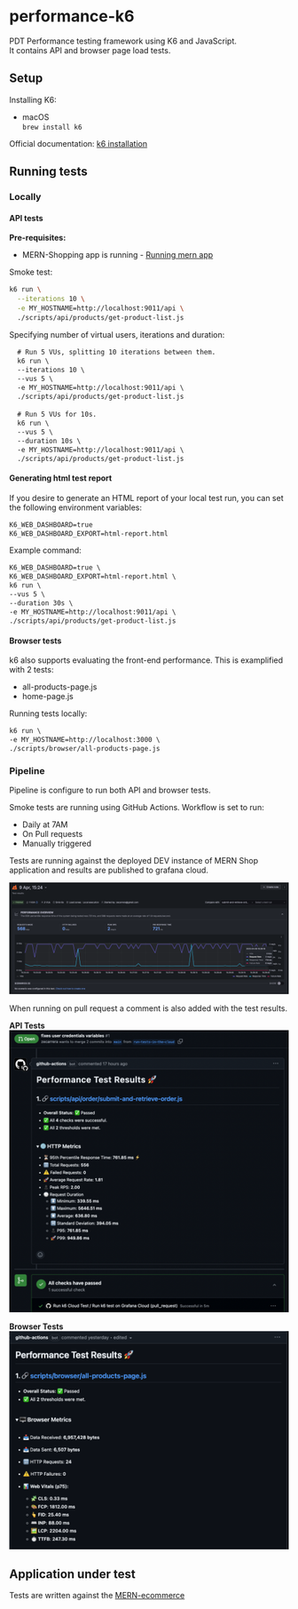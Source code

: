 # performance-k6
PDT Performance testing framework using K6 and JavaScript.  
It contains API and browser page load tests.

## Setup

Installing K6:
- macOS  
    `brew install k6`

Official documentation: [k6 installation](https://grafana.com/docs/k6/latest/set-up/install-k6/)

## Running tests 

### Locally

#### API tests

**Pre-requisites:**
- MERN-Shopping app is running - [Running mern app](https://github.com/zecarrera/mern-ecommerce/tree/mot?tab=readme-ov-file#running-locally-entire-application)
  
Smoke test:

```bash
k6 run \
  --iterations 10 \
  -e MY_HOSTNAME=http://localhost:9011/api \
  ./scripts/api/products/get-product-list.js
```

Specifying number of virtual users, iterations and duration:
```
  # Run 5 VUs, splitting 10 iterations between them.
  k6 run \
  --iterations 10 \
  --vus 5 \
  -e MY_HOSTNAME=http://localhost:9011/api \
  ./scripts/api/products/get-product-list.js

  # Run 5 VUs for 10s.
  k6 run \
  --vus 5 \
  --duration 10s \
  -e MY_HOSTNAME=http://localhost:9011/api \
  ./scripts/api/products/get-product-list.js
```

#### Generating html test report

If you desire to generate an HTML report of your local test run, you can set the following environment variables:

```
K6_WEB_DASHBOARD=true 
K6_WEB_DASHBOARD_EXPORT=html-report.html
```

Example command:
```
K6_WEB_DASHBOARD=true \ 
K6_WEB_DASHBOARD_EXPORT=html-report.html \
k6 run \
--vus 5 \
--duration 30s \
-e MY_HOSTNAME=http://localhost:9011/api \
./scripts/api/products/get-product-list.js
```

#### Browser tests

k6 also supports evaluating the front-end performance. This is examplified with 2 tests:
- all-products-page.js
- home-page.js
  
Running tests locally:
```
k6 run \
-e MY_HOSTNAME=http://localhost:3000 \
./scripts/browser/all-products-page.js
```

### Pipeline

Pipeline is configure to run both API and browser tests.  

Smoke tests are running using GitHub Actions. Workflow is set to run:  
- Daily at 7AM
- On Pull requests
- Manually triggered

Tests are running against the deployed DEV instance of MERN Shop application and results are published to grafana cloud.

![Grafana screenshot](./assets/grafana.png)

When running on pull request a comment is also added with the test results.  

**API Tests**
![PR results](./assets/pull-request-results.png)

**Browser Tests**
![PR results browser tests](./assets/pull-request-browser-results.png)


## Application under test  
Tests are written against the [MERN-ecommerce](https://github.com/zecarrera/mern-ecommerce/tree/master)